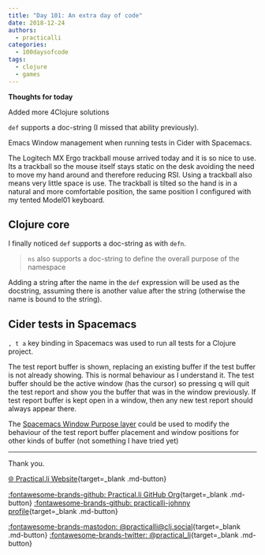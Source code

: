 ```yaml
---
title: "Day 101: An extra day of code"
date: 2018-12-24
authors:
  - practicalli
categories:
  - 100daysofcode
tags:
  - clojure
  - games
---
```



**Thoughts for today**

Added more 4Clojure solutions

`def` supports a doc-string (I missed that ability previously).

Emacs Window management when running tests in Cider with Spacemacs.

The Logitech MX Ergo trackball mouse arrived today and it is so nice to use.  Its a trackball so the mouse itself stays static on the desk avoiding the need to move my hand around and therefore reducing RSI.  Using a trackball also means very little space is use.  The trackball is tilted so the hand is in a natural and more comfortable position, the same position I configured with my tented Model01 keyboard.

<!-- more -->

## Clojure core

I finally noticed `def` supports a doc-string as with `defn`.

> `ns` also supports a doc-string to define the overall purpose of the namespace

Adding a string after the name in the `def` expression will be used as the docstring, assuming there is another value after the string (otherwise the name is bound to the string).


## Cider tests in Spacemacs

`, t a` key binding in Spacemacs was used to run all tests for a Clojure project.

The test report buffer is shown, replacing an existing buffer if the test buffer is not already showing.  This is normal behaviour as I understand it.  The test buffer should be the active window (has the cursor) so pressing q will quit the test report and show you the buffer that was in the window previously.  If test report buffer is kept open in a window, then any new test report should always appear there.

The [Spacemacs Window Purpose layer](https://github.com/bmag/spacemacs-config/tree/master/layers/window-purpose) could be used to modify the behaviour of the test report buffer placement and window positions for other kinds of buffer (not something I have tried yet)

---
Thank you.

[:globe_with_meridians: Practical.li Website](https://practical.li){target=_blank .md-button}

[:fontawesome-brands-github: Practical.li GitHub Org](https://github.com/practicalli){target=_blank .md-button}
[:fontawesome-brands-github: practicalli-johnny profile](https://github.com/practicalli-johnny){target=_blank .md-button}

[:fontawesome-brands-mastodon: @practicalli@clj.social](https://clj.social/@practicalli){target=_blank .md-button}
[:fontawesome-brands-twitter: @practical_li](https://twitter.com/practcial_li){target=_blank .md-button}

